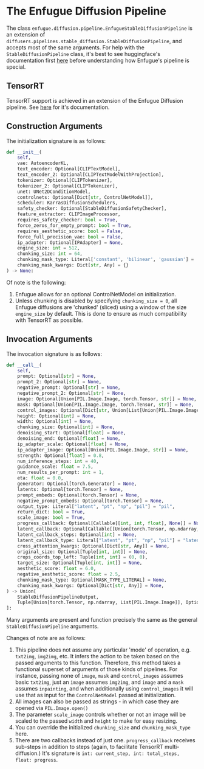 # The Enfugue Diffusion Pipeline

The class `enfugue.diffusion.pipeline.EnfugueStableDiffusionPipeline` is an extension of `diffusers.pipelines.stable_diffusion.StableDiffusionPipeline`, and accepts most of the same arguments. For help with the `StableDiffusionPipeline` class, it's best to see huggingface's documentation first [here](https://github.com/huggingface/diffusers/tree/main/examples) before understanding how Enfugue's pipeline is special.

## TensorRT

TensorRT support is achieved in an extension of the Enfugue Diffusion pipeline. See [here](https://github.com/painebenjamin/app.enfugue.ai/tree/main/src/python/enfugue/diffusion/rt) for it's documentation.

## Construction Arguments

The initialization signature is as follows:

```python
def __init__(
    self,
    vae: AutoencoderKL,
    text_encoder: Optional[CLIPTextModel],
    text_encoder_2: Optional[CLIPTextModelWithProjection],
    tokenizer: Optional[CLIPTokenizer],
    tokenizer_2: Optional[CLIPTokenizer],
    unet: UNet2DConditionModel,
    controlnets: Optional[Dict[str, ControlNetModel]],
    scheduler: KarrasDiffusionSchedulers,
    safety_checker: Optional[StableDiffusionSafetyChecker],
    feature_extractor: CLIPImageProcessor,
    requires_safety_checker: bool = True,
    force_zeros_for_empty_prompt: bool = True,
    requires_aesthetic_score: bool = False,
    force_full_precision_vae: bool = False,
    ip_adapter: Optional[IPAdapter] = None,
    engine_size: int = 512,
    chunking_size: int = 64,
    chunking_mask_type: Literal['constant', 'bilinear', 'gaussian'] = 'bilinear',
    chunking_mask_kwargs: Dict[str, Any] = {}
) -> None:
```

Of note is the following:
1. Enfugue allows for an optional ControlNetModel on initialization.
2. Unless chunking is disabled by specifying `chunking_size = 0`, all Enfugue diffusions are 'chunked' (sliced) using a window of the size `engine_size` by default. This is done to ensure as much compatibility with TensorRT as possible.

## Invocation Arguments

The invocation signature is as follows:

```python
def __call__(
    self,
    prompt: Optional[str] = None,
    prompt_2: Optional[str] = None,
    negative_prompt: Optional[str] = None,
    negative_prompt_2: Optional[str] = None,
    image: Optional[Union[PIL.Image.Image, torch.Tensor, str]] = None,
    mask: Optional[Union[PIL.Image.Image, torch.Tensor, str]] = None,
    control_images: Optional[Dict[str, Union[List[Union[PIL.Image.Image, str, Tuple[Union[PIL.Image.Image, str], float]]], PIL.Image.Image, str, Tuple[PIL.Image.Image, float], Tuple[str, float]]]] = None,
    height: Optional[int] = None,
    width: Optional[int] = None,
    chunking_size: Optional[int] = None,
    denoising_start: Optional[float] = None,
    denoising_end: Optional[float] = None,
    ip_adapter_scale: Optional[float] = None,
    ip_adapter_image: Optional[Union[PIL.Image.Image, str]] = None,
    strength: Optional[float] = 0.8,
    num_inference_steps: int = 40,
    guidance_scale: float = 7.5,
    num_results_per_prompt: int = 1,
    eta: float = 0.0,
    generator: Optional[torch.Generator] = None,
    latents: Optional[torch.Tensor] = None,
    prompt_embeds: Optional[torch.Tensor] = None,
    negative_prompt_embeds: Optional[torch.Tensor] = None,
    output_type: Literal["latent", "pt", "np", "pil"] = "pil",
    return_dict: bool = True,
    scale_image: bool = True,
    progress_callback: Optional[Callable[[int, int, float], None]] = None,
    latent_callback: Optional[Callable[[Union[torch.Tensor, np.ndarray, List[PIL.Image.Image]]], None]] = None,
    latent_callback_steps: Optional[int] = None,
    latent_callback_type: Literal["latent", "pt", "np", "pil"] = "latent",
    cross_attention_kwargs: Optional[Dict[str, Any]] = None,
    original_size: Optional[Tuple[int, int]] = None,
    crops_coords_top_left: Tuple[int, int] = (0, 0),
    target_size: Optional[Tuple[int, int]] = None,
    aesthetic_score: float = 6.0,
    negative_aesthetic_score: float = 2.5,
    chunking_mask_type: Optional[MASK_TYPE_LITERAL] = None,
    chunking_mask_kwargs: Optional[Dict[str, Any]] = None,
) -> Union[
    StableDiffusionPipelineOutput,
    Tuple[Union[torch.Tensor, np.ndarray, List[PIL.Image.Image]], Optional[List[bool]]],
]:
```

Many arguments are present and function precisely the same as the general `StableDiffusionPipeline` arguments. 

Changes of note are as follows:

1. This pipeline does not assume any particular 'mode' of operation, e.g. `txt2img`, `img2img`, etc. It infers the action to be taken based on the passed arguments to this function. Therefore, this method takes a functional superset of arguments of those kinds of pipelines. For instance, passing none of `image`, `mask` and `control_images` assumes basic `txt2img`, just an `image` assumes `img2img`, and `image` and a `mask` assumes `inpainting`, and when additionally using `control_images` it will use that as input for the `ControlNetModel` passed at initialization.
2. All images can also be passed as strings - in which case they are opened via `PIL.Image.open()`
3. The parameter `scale_image` controls whether or not an image will be scaled to the passed `width` and `height` to make for easy resizing.
4. You can override the initialized `chunking_size` and `chunking_mask_type` here.
5. There are two callbacks instead of just one. `progress_callback` receives sub-steps in addition to steps (again, to facilitate TensorRT multi-diffusion.) It's signature is `int: current_step, int: total_steps, float: progress`.
